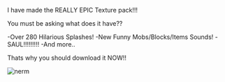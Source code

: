 I have made the REALLY EPIC Texture pack!!!

You must be asking what does it have??

-Over 280 Hilarious Splashes!
-New Funny Mobs/Blocks/Items Sounds!
-SAUL!!!!!!!!!
-And more..

Thats why you should download it NOW!!


![nerm](https://user-images.githubusercontent.com/85434597/173142202-f3ad8d5a-b2f9-4409-b46e-db51828930b4.png)
